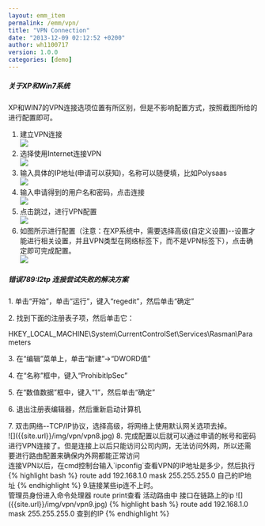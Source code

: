 ```yaml
---
layout: emm_item
permalink: /emm/vpn/
title: "VPN Connection"
date: "2013-12-09 02:12:52 +0200"
author: wh1100717
version: 1.0.0
categories: [demo]
---
```


<div class="note info">
  <h5>关于XP和Win7系统</h5>
  <p>XP和WIN7的VPN连接选项位置有所区别，但是不影响配置方式，按照截图所给的进行配置即可。</p>
</div>

1. 建立VPN连接<br>
![]({{site.url}}/img/vpn/vpn.png)
2. 选择使用Internet连接VPN<br>
![]({{site.url}}/img/vpn/vpn2.png)
3. 输入具体的IP地址(申请可以获知)，名称可以随便填，比如Polysaas<br>
![]({{site.url}}/img/vpn/vpn3.png)
4. 输入申请得到的用户名和密码，点击连接<br>
![]({{site.url}}/img/vpn/vpn4.png)
5. 点击跳过，进行VPN配置<br>
![]({{site.url}}/img/vpn/vpn5.png)
6. 如图所示进行配置（注意：在XP系统中，需要选择高级(自定义设置)--设置才能进行相关设置，并且VPN类型在网络标签下，而不是VPN标签下），点击确定即可完成配置。<br>
![]({{site.url}}/img/vpn/vpn6.png)
<div class="note">
  <h5>错误789:l2tp 连接尝试失败的解决方案</h5>
    <p>1. 单击“开始”，单击“运行”，键入“regedit”，然后单击“确定”</p>
    <p>2. 找到下面的注册表子项，然后单击它：</p>
    <p>HKEY_LOCAL_MACHINE\System\CurrentControlSet\Services\Rasman\Parameters</p>
    <p>3. 在“编辑”菜单上，单击“新建”->“DWORD值”</p>
    <p>4. 在“名称”框中，键入“ProhibitIpSec”</p>
    <p>5. 在“数值数据”框中，键入“1”，然后单击“确定”</p>
    <p>6. 退出注册表编辑器，然后重新启动计算机</p>
</div>
7. 双击网络--TCP/IP协议，选择高级，将网络上使用默认网关选项去掉。<br>
![]({{site.url}}/img/vpn/vpn8.jpg)
8. 完成配置以后就可以通过申请的帐号和密码进行VPN连接了。但是连接上以后只能访问公司内网，无法访问外网，所以还需要进行路由配置来确保内外网都能正常访问<br>
    连接VPN以后，在cmd控制台输入`ipconfig`查看VPN的IP地址是多少，然后执行
{% highlight bash %}
route add 192.168.1.0 mask 255.255.255.0 自己的IP地址
{% endhighlight %}
9.链接某些ip连不上时。<br>
管理员身份进入命令处理器
route print查看 活动路由中 接口在链路上的ip
![]({{site.url}}/img/vpn/vpn9.jpg)
{% highlight bash %}
route add 192.168.1.0 mask 255.255.255.0 查到的IP
{% endhighlight %}
